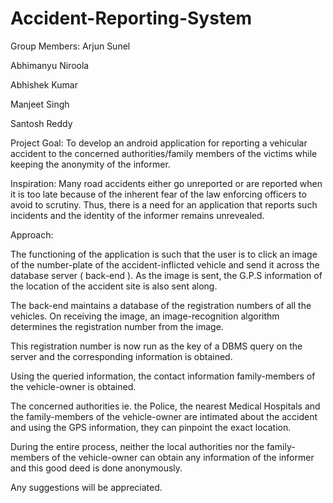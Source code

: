 Accident-Reporting-System
=========================
Group Members:
Arjun Sunel 

Abhimanyu Niroola 

Abhishek Kumar 

Manjeet Singh 

Santosh Reddy 
 
Project Goal: To develop an android application for reporting a vehicular accident to the concerned authorities/family members of the victims while keeping the anonymity of the informer.
 
Inspiration: Many road accidents either go unreported or are reported when it is too late because of the inherent fear of the law enforcing officers to avoid to scrutiny. Thus, there is a need for an application that reports such incidents and the identity of the informer remains unrevealed.
 
Approach:
 
The functioning of the application is such that the user is to click an image of the number-plate of the accident-inflicted vehicle and send it across the database server ( back-end ). As the image is sent, the G.P.S information of the location of the accident site is also sent along.
 
The back-end maintains a database of the registration numbers of all the vehicles. On receiving the image, an image-recognition algorithm determines the registration number from the image.
 
This registration number is now run as the key of a DBMS query on the server and the corresponding information is obtained.
 
Using the queried information, the contact information family-members of the vehicle-owner
is obtained.
 
The concerned authorities ie. the Police, the nearest Medical Hospitals and the family-members of the vehicle-owner are intimated about the accident and using the GPS information, they can pinpoint the exact location.
 
During the entire process, neither the local authorities nor the family-members of the vehicle-owner can obtain any information of the informer and this good deed is done anonymously.
 
 Any suggestions will be appreciated.
